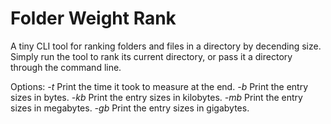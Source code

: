 # Folder Weight Rank

A tiny CLI tool for ranking folders and files in a directory by decending size.
Simply run the tool to rank its current directory, or pass it a directory through the command line.

Options:
*-t* Print the time it took to measure at the end.
*-b* Print the entry sizes in bytes.
*-kb* Print the entry sizes in kilobytes.
*-mb* Print the entry sizes in megabytes.
*-gb* Print the entry sizes in gigabytes.
